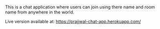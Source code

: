 This is a chat application where users can join using there name and room name from anywhere in the world.

Live version available at: https://prajjwal-chat-app.herokuapp.com/

